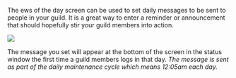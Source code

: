 The ews of the day screen can be used to set daily messages to be sent to people in your guild. It is a great way to enter a reminder or announcement that should hopefully stir your guild members into action.

[![](https://lohcdn.com/images/t_guildsnod.jpg)](https://lohcdn.com/images/guildsnod.jpg)

The message you set will appear at the bottom of the screen in the status window the first time a guild members logs in that day. _The message is sent as part of the daily maintenance cycle which means 12:05am each day._